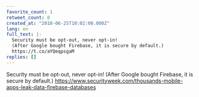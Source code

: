 ```yaml
---
favorite_count: 1
retweet_count: 0
created_at: "2018-06-25T10:02:00.000Z"
lang: en
full_text: |-
  Security must be opt-out, never opt-in!
  (After Google bought Firebase, it is secure by default.)
  https://t.co/aYQeqpsgaM
replies: []
---
```


Security must be opt-out, never opt-in! (After Google bought Firebase, it is
secure by default.)
<https://www.securityweek.com/thousands-mobile-apps-leak-data-firebase-databases>
